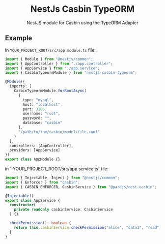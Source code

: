 <h1 align="center">
NestJs Casbin TypeORM
</h1>
  
<p align="center">
  NestJS module for Casbin using the TypeORM Adapter
</p>
    <p align="center">
</p>

## Example

In `YOUR_PROJECT_ROOT/src/app.module.ts` file:

```typescript
import { Module } from "@nestjs/common";
import { AppController } from "./app.controller";
import { AppService } from "./app.service";
import { CasbinTypeormModule } from "nestjs-casbin-typeorm";

@Module({
  imports: [
    CasbinTypeormModule.forRootAsync(
      {
        type: "mysql",
        host: "localhost",
        port: 3306,
        username: "root",
        password: "",
        database: "casbin"
      },
      "/path/to/the/casbin/model/file.conf"
    )
  ],
  controllers: [AppController],
  providers: [AppService]
})
export class AppModule {}
```

in ``YOUR_PROJECT_ROOT/src/app.service.ts` file:

```typescript
import { Injectable, Inject } from "@nestjs/common";
import { Enforcer } from "casbin";
import { CASBIN_ENFORCER, CasbinService } from "@pardjs/nest-casbin";

@Injectable()
export class AppService {
  constructor(
    private readonly casbinService: CasbinService
  ) {}

  checkPermission(): boolean {
    return this.casbinService.checkPermission("alice", "data1", "read");
  }
}
```
